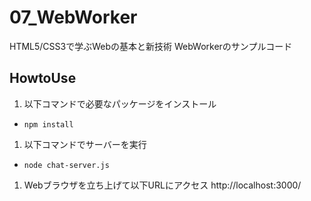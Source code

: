 # 07_WebWorker
HTML5/CSS3で学ぶWebの基本と新技術 WebWorkerのサンプルコード

## HowtoUse

1. 以下コマンドで必要なパッケージをインストール
  - `npm install`
1. 以下コマンドでサーバーを実行
  - `node chat-server.js`
1. Webブラウザを立ち上げて以下URLにアクセス
  http://localhost:3000/
